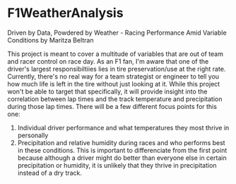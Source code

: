 # F1WeatherAnalysis
Driven by Data, Powdered by Weather - Racing Performance Amid Variable Conditions
by Maritza Beltran

This project is meant to cover a multitude of variables that are out of team and racer control on race day. As an F1 fan, I'm aware that one of the driver's largest responsibiltiies lies in tire preservation/use at the right rate. Currently, there's no real way for a team strategist or engineer to tell you how much life is left in the tire without just looking at it. While this project won't be able to target that specifically, it will provide insight into the correlation between lap times and the track temperature and precipitation during those lap times. There will be a few different focus points for this one:

1. Individual driver performance and what temperatures they most thrive in personally
2. Precipitation and relative humidity during races and who performs best in these conditions. This is important to differenciate from the first point because although a driver might do better than everyone else in certain precipitation or humidity, it is unlikely that they thrive in precipitation instead of a dry track.

